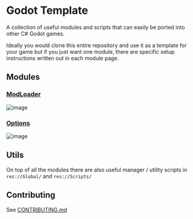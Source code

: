 # Godot Template
A collection of useful modules and scripts that can easily be ported into other C# Godot games.

Ideally you would clone this entire repository and use it as a template for your game but if you just want one module, there are specific setup instructions written out in each module page.

## Modules
### [ModLoader](https://github.com/valkyrienyanko/GodotModules/blob/main/MOD_LOADER.md)  
![image](https://user-images.githubusercontent.com/6277739/162646566-7d6e1b3c-444d-4ba3-8a13-03b5fe052b72.png)  

### [Options](https://github.com/valkyrienyanko/GodotModules/blob/main/OPTIONS.md)  
![image](https://user-images.githubusercontent.com/6277739/162646516-2eb1bb73-c634-4afa-b334-44039ec335df.png)  

## Utils
On top of all the modules there are also useful manager / utility scripts in `res://Global/` and `res://Scripts/`

## Contributing
See [CONTRIBUTING.md](https://github.com/valkyrienyanko/GodotLuaModdingTest/blob/main/CONTRIBUTING.md)

